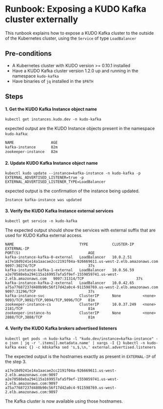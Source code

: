 # Runbook: Exposing a KUDO Kafka cluster externally

This runbook explains how to expose a KUDO Kafka cluster to the outside of the Kubernetes cluster, using the `Service` of type `LoadBalancer`

## Pre-conditions

- A Kubernetes cluster with KUDO version >= 0.10.1 installed
- Have a KUDO Kafka cluster version 1.2.0 up and running in the namespace `kudo-kafka`
- Have binaries of `jq` installed in the `$PATH`

## Steps

#### 1. Get the KUDO Kafka Instance object name

`kubectl get instances.kudo.dev -n kudo-kafka`

expected output are the KUDO Instance objects present in the namespace `kudo-kafka`:

```bash
NAME                 AGE
kafka-instance       82m
zookeeper-instance   82m
```

#### 2. Update KUDO Kafka Instance object name

`kubectl kudo update --instance=kafka-instance -n kudo-kafka -p EXTERNAL_ADVERTISED_LISTENER=true -p EXTERNAL_ADVERTISED_LISTENER_TYPE=LoadBalancer`

expected output is the confirmation of the instance being updated.

```
Instance kafka-instance was updated
```

#### 3. Verify the KUDO Kafka Instance external services

`kubectl get service -n kudo-kafka`

The expected output should show the services with external suffix that are used for KUDO Kafka external access. 

```
NAME                              TYPE           CLUSTER-IP    EXTERNAL-IP                                                               PORT(S)                               AGE
kafka-instance-kafka-0-external   LoadBalancer   10.0.2.51     a17e18d9241e14a1aacae2cc2191f04a-926669611.us-west-2.elb.amazonaws.com    9097:30274/TCP                        37s
kafka-instance-kafka-1-external   LoadBalancer   10.0.56.59    a2e70588eba294115a169957afa5f9ef-1559859741.us-west-2.elb.amazonaws.com   9097:31314/TCP                        37s
kafka-instance-kafka-2-external   LoadBalancer   10.0.42.65    a75a77687237d480b90c56f17d42a0c4-911598769.us-west-2.elb.amazonaws.com    9097:31296/TCP                        37s
kafka-instance-svc                ClusterIP      None          <none>                                                                    9093/TCP,9092/TCP,9094/TCP,9096/TCP   81m
zookeeper-instance-cs             ClusterIP      10.0.37.249   <none>                                                                    2181/TCP                              81m
zookeeper-instance-hs             ClusterIP      None          <none>                                                                    2888/TCP,3888/TCP                     81m
```

#### 4. Verify the KUDO Kafka brokers advertised listeners

`kubectl get pods -n kudo-kafka -l "kudo.dev/instance=kafka-instance" -o json | jq -r '.items[].metadata.name' | xargs -I {} kubectl -n kudo-kafka exec {} -c k8skafka sed 's,$,\n,' external.advertised.listeners`

The expected output is the hostnames exactly as present in `EXTERNAL-IP` of the step 3.

```
a17e18d9241e14a1aacae2cc2191f04a-926669611.us-west-2.elb.amazonaws.com:9097
a2e70588eba294115a169957afa5f9ef-1559859741.us-west-2.elb.amazonaws.com:9097
a75a77687237d480b90c56f17d42a0c4-911598769.us-west-2.elb.amazonaws.com:9097
```

The Kafka cluster is now available using those hostnames.